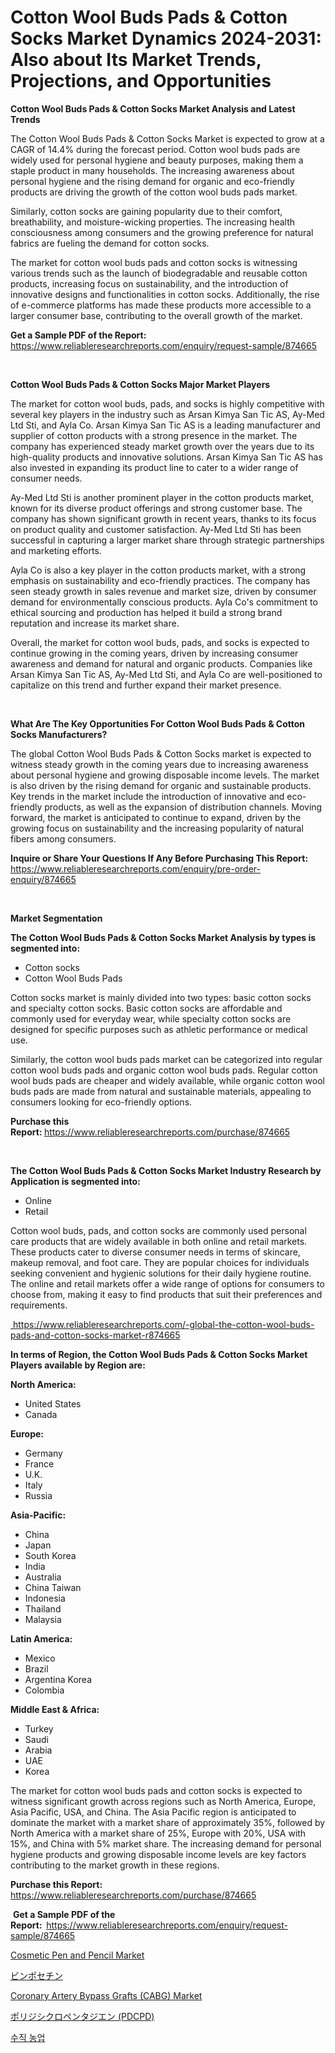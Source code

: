 <p><h1>Cotton Wool Buds Pads & Cotton Socks Market Dynamics 2024-2031: Also about Its Market Trends, Projections, and Opportunities</h1></p><p><strong>Cotton Wool Buds Pads & Cotton Socks Market Analysis and Latest Trends</strong></p>
<p><p>The Cotton Wool Buds Pads & Cotton Socks Market is expected to grow at a CAGR of 14.4% during the forecast period. Cotton wool buds pads are widely used for personal hygiene and beauty purposes, making them a staple product in many households. The increasing awareness about personal hygiene and the rising demand for organic and eco-friendly products are driving the growth of the cotton wool buds pads market.</p><p>Similarly, cotton socks are gaining popularity due to their comfort, breathability, and moisture-wicking properties. The increasing health consciousness among consumers and the growing preference for natural fabrics are fueling the demand for cotton socks.</p><p>The market for cotton wool buds pads and cotton socks is witnessing various trends such as the launch of biodegradable and reusable cotton products, increasing focus on sustainability, and the introduction of innovative designs and functionalities in cotton socks. Additionally, the rise of e-commerce platforms has made these products more accessible to a larger consumer base, contributing to the overall growth of the market.</p></p>
<p><strong>Get a Sample PDF of the Report:&nbsp;</strong> <a href="https://www.reliableresearchreports.com/enquiry/request-sample/874665">https://www.reliableresearchreports.com/enquiry/request-sample/874665</a></p>
<p>&nbsp;</p>
<p><strong>Cotton Wool Buds Pads & Cotton Socks Major Market Players</strong></p>
<p><p>The market for cotton wool buds, pads, and socks is highly competitive with several key players in the industry such as Arsan Kimya San Tic AS, Ay-Med Ltd Sti, and Ayla Co. Arsan Kimya San Tic AS is a leading manufacturer and supplier of cotton products with a strong presence in the market. The company has experienced steady market growth over the years due to its high-quality products and innovative solutions. Arsan Kimya San Tic AS has also invested in expanding its product line to cater to a wider range of consumer needs.</p><p>Ay-Med Ltd Sti is another prominent player in the cotton products market, known for its diverse product offerings and strong customer base. The company has shown significant growth in recent years, thanks to its focus on product quality and customer satisfaction. Ay-Med Ltd Sti has been successful in capturing a larger market share through strategic partnerships and marketing efforts.</p><p>Ayla Co is also a key player in the cotton products market, with a strong emphasis on sustainability and eco-friendly practices. The company has seen steady growth in sales revenue and market size, driven by consumer demand for environmentally conscious products. Ayla Co's commitment to ethical sourcing and production has helped it build a strong brand reputation and increase its market share.</p><p>Overall, the market for cotton wool buds, pads, and socks is expected to continue growing in the coming years, driven by increasing consumer awareness and demand for natural and organic products. Companies like Arsan Kimya San Tic AS, Ay-Med Ltd Sti, and Ayla Co are well-positioned to capitalize on this trend and further expand their market presence.</p></p>
<p>&nbsp;</p>
<p><strong>What Are The Key Opportunities For Cotton Wool Buds Pads & Cotton Socks Manufacturers?</strong></p>
<p><p>The global Cotton Wool Buds Pads & Cotton Socks market is expected to witness steady growth in the coming years due to increasing awareness about personal hygiene and growing disposable income levels. The market is also driven by the rising demand for organic and sustainable products. Key trends in the market include the introduction of innovative and eco-friendly products, as well as the expansion of distribution channels. Moving forward, the market is anticipated to continue to expand, driven by the growing focus on sustainability and the increasing popularity of natural fibers among consumers.</p></p>
<p><strong>Inquire or Share Your Questions If Any Before Purchasing This Report:</strong> <a href="https://www.reliableresearchreports.com/enquiry/pre-order-enquiry/874665">https://www.reliableresearchreports.com/enquiry/pre-order-enquiry/874665</a></p>
<p>&nbsp;</p>
<p><strong>Market Segmentation</strong></p>
<p><strong>The Cotton Wool Buds Pads & Cotton Socks Market Analysis by types is segmented into:</strong></p>
<p><ul><li>Cotton socks</li><li>Cotton Wool Buds Pads</li></ul></p>
<p><p>Cotton socks market is mainly divided into two types: basic cotton socks and specialty cotton socks. Basic cotton socks are affordable and commonly used for everyday wear, while specialty cotton socks are designed for specific purposes such as athletic performance or medical use. </p><p>Similarly, the cotton wool buds pads market can be categorized into regular cotton wool buds pads and organic cotton wool buds pads. Regular cotton wool buds pads are cheaper and widely available, while organic cotton wool buds pads are made from natural and sustainable materials, appealing to consumers looking for eco-friendly options.</p></p>
<p><strong>Purchase this Report:&nbsp;</strong><a href="https://www.reliableresearchreports.com/purchase/874665">https://www.reliableresearchreports.com/purchase/874665</a></p>
<p>&nbsp;</p>
<p><strong>The Cotton Wool Buds Pads & Cotton Socks Market Industry Research by Application is segmented into:</strong></p>
<p><ul><li>Online</li><li>Retail</li></ul></p>
<p><p>Cotton wool buds, pads, and cotton socks are commonly used personal care products that are widely available in both online and retail markets. These products cater to diverse consumer needs in terms of skincare, makeup removal, and foot care. They are popular choices for individuals seeking convenient and hygienic solutions for their daily hygiene routine. The online and retail markets offer a wide range of options for consumers to choose from, making it easy to find products that suit their preferences and requirements.</p></p>
<p><a href="https://www.reliableresearchreports.com/-global-the-cotton-wool-buds-pads-and-cotton-socks-market-r874665">&nbsp;https://www.reliableresearchreports.com/-global-the-cotton-wool-buds-pads-and-cotton-socks-market-r874665</a></p>
<p><strong>In terms of Region, the Cotton Wool Buds Pads & Cotton Socks Market Players available by Region are:</strong></p>
<p>
    <p> <strong> North America: </strong>
        <ul>
            <li>United States</li>
            <li>Canada</li>
        </ul>
        </p> 
    <p> <strong> Europe: </strong>
        <ul>
            <li>Germany</li>
            <li>France</li>
            <li>U.K.</li>
            <li>Italy</li>
            <li>Russia</li>
        </ul>
        </p> 
    <p> <strong> Asia-Pacific: </strong>
        <ul>
            <li>China</li>
            <li>Japan</li>
            <li>South Korea</li>
            <li>India</li>
            <li>Australia</li>
            <li>China Taiwan</li>
            <li>Indonesia</li>
            <li>Thailand</li>
            <li>Malaysia</li>
        </ul>
        </p> 
    <p> <strong> Latin America: </strong>
        <ul>
            <li>Mexico</li>
            <li>Brazil</li>
            <li>Argentina Korea</li>
            <li>Colombia</li>
        </ul>
        </p> 
    <p> <strong> Middle East & Africa: </strong>
        <ul>
            <li>Turkey</li>
            <li>Saudi</li>
            <li>Arabia</li>
            <li>UAE</li>
            <li>Korea</li>
        </ul>
    </p>
    </p>
<p><p>The market for cotton wool buds pads and cotton socks is expected to witness significant growth across regions such as North America, Europe, Asia Pacific, USA, and China. The Asia Pacific region is anticipated to dominate the market with a market share of approximately 35%, followed by North America with a market share of 25%, Europe with 20%, USA with 15%, and China with 5% market share. The increasing demand for personal hygiene products and growing disposable income levels are key factors contributing to the market growth in these regions.</p></p>
<p><strong>Purchase this Report: </strong><a href="https://www.reliableresearchreports.com/purchase/874665">https://www.reliableresearchreports.com/purchase/874665</a></p>
<p>&nbsp;<strong>Get a Sample PDF of the Report:&nbsp;&nbsp;</strong><a href="https://www.reliableresearchreports.com/enquiry/request-sample/874665">https://www.reliableresearchreports.com/enquiry/request-sample/874665</a></p>
<p><strong></strong></p>
<p><p><a href="https://github.com/edytherolanlouisejk1miz0wig/Market-Research-Report-List-2/blob/main/cosmetic-pen-and-pencil-market.md">Cosmetic Pen and Pencil Market</a></p><p><a href="https://github.com/AylinBeier/Market-Research-Report-List-1/blob/main/835256284637.md">ビンポセチン</a></p><p><a href="https://github.com/peachesmcdowel1/Market-Research-Report-List-2/blob/main/coronary-artery-bypass-grafts-cabg-market.md">Coronary Artery Bypass Grafts (CABG) Market</a></p><p><a href="https://github.com/VellaJacobi2023/Market-Research-Report-List-1/blob/main/908288984636.md">ポリジシクロペンタジエン (PDCPD)</a></p><p><a href="https://github.com/KoleLedner/Market-Research-Report-List-1/blob/main/195039778255.md">수직 농업</a></p></p>